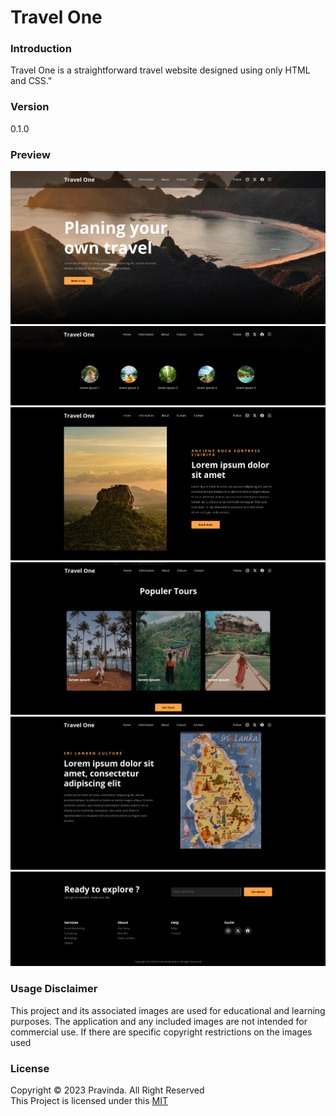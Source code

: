 # Travel One

### Introduction

Travel One is a straightforward travel website designed using only HTML and CSS."

### Version
0.1.0

  ### Preview
![Screenshot](./screenshots/1.png)
![Screenshot](./screenshots/2.png)
![Screenshot](./screenshots/3.png)
![Screenshot](./screenshots/4.png)
![Screenshot](./screenshots/5.png)
![Screenshot](./screenshots/6.png)

### Usage Disclaimer
This project and its associated images are used for educational and learning purposes. The application and any included images are not intended for commercial use. If there are specific copyright restrictions on the images used

### License
Copyright &copy; 2023 Pravinda. All Right Reserved <br>
This Project is licensed under this [MIT](License.txt)
